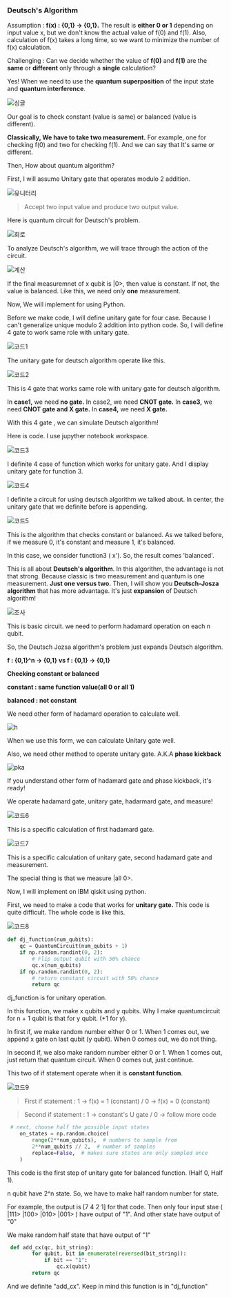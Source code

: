 ### Deutsch's Algorithm

Assumption : **f(x) : {0,1} -> {0,1}.** The result is **either 0 or 1** depending on input value x, but we don't know the actual value of f(0) and f(1). Also, calculation of f(x) takes a long time, so we want to minimize the number of f(x) calculation.

Challenging : Can we decide whether the value of **f(0)** and **f(1)** are the **same** or **different** only through a **single** calculation?

Yes! When we need to use the **quantum superposition** of the input state and **quantum interference**.


![싱글](img/QAD/single.png)

Our goal is to check constant (value is same) or balanced (value is different).

**Classically, We have to take two measurement.** For example, one for checking f(0) and two for checking f(1). And we can say that It's same or different. 

Then, How about quantum algorithm?

First, I will assume Unitary gate that operates modulo 2 addition.

![유니터리](img/QAD/유니터리.png)

> Accept two input value and produce two output value.

Here is quantum circuit for Deutsch's problem.

![회로](img/QAD/회로.png)

To analyze Deutsch's algorithm, we will trace through the action of the circuit.

![계산](img/QAD/cal.png)

If the final measuremnet of x qubit is |0>, then value is constant. If not, the value is balanced. Like this, we need only **one** measurement. 


Now, We will implement for using Python.

Before we make code, I will define unitary gate for four case. Because I can't generalize unique modulo 2 addition into python code. So, I will define 4 gate to work same role with unitary gate.

![코드1](img/QAD/code1.png)

The unitary gate for deutsch algorithm operate like this.

![코드2](img/QAD/code2.png)

This is 4 gate that works same role with unitary gate for deutsch algorithm.

In **case1,** we need **no gate.** In case2, we need **CNOT gate.** In **case3,** we need **CNOT gate and X gate.** In **case4,** we need **X gate.**

With this 4 gate , we can simulate Deutsch algorithm! 

Here is code. I use jupyther notebook workspace.

![코드3](img/QAD/code3.png)

I definite 4 case of function which works for unitary gate. And I display unitary gate for function 3.

![코드4](img/QAD/code4.png)

I definite a circuit for using deutsch algorithm we talked about. In center, the unitary gate that we definite before is appending. 

![코드5](img/QAD/code5.png)

This is the algorithm that checks constant or balanced. As we talked before, if we measure 0, it's constant and measure 1, it's balanced.

In this case, we consider function3 ( x'). So, the result comes 'balanced'.

This is all about **Deutsch's algorithm**. In this algorithm, the advantage is not that strong. Because classic is two measurement and quantum is one measurement. **Just one versus two.** Then, I will show you **Deutsch-Josza algorithm** that has more advantage. It's just **expansion** of Deutsch algorithm!

![조사](img/QAD/jozsa.png)

This is basic circuit. we need to perform hadamard operation on each n qubit.

So, the Deutsch Jozsa algorithm's problem just expands Deutsch algorithm.

**f : {0,1}^n -> {0,1} vs f : {0,1} -> {0,1}**

**Checking constant or balanced**

**constant : same function value(all 0 or all 1)**

**balanced : not constant**

We need other form of hadamard operation to calculate well.

![h](img/QAD/H.png)

When we use this form, we can calculate Unitary gate well.

Also, we need other method to operate unitary gate. A.K.A **phase kickback**

![pka](img/QAD/PKB.png)


If you understand other form of hadamard gate and phase kickback, it's ready!

We operate hadamard gate, unitary gate, hadarmard gate, and measure!

![코드6](img/QAD/code6.png)

This is a specific calculation of first hadamard gate.

![코드7](img/QAD/code7.png)

This is a specific calculation of unitary gate, second hadamard gate and measurement.

The special thing is that we measure |all 0>.

Now, I will implement on IBM qiskit using python.

First, we need to make a code that works for **unitary gate.** This code is quite difficult. The whole code is like this.

![코드8](img/QAD/code8.png)

```python
def dj_function(num_qubits):
    qc = QuantumCircuit(num_qubits + 1)
    if np.random.randint(0, 2):
        # Flip output qubit with 50% chance
        qc.x(num_qubits)
    if np.random.randint(0, 2):
        # return constant circuit with 50% chance
        return qc
```

dj_function is for unitary operation.

In this function, we make x qubits and y qubits. Why I make quantumcircuit for n + 1 qubit is that for y qubit. (+1 for y).

In first if, we make random number either 0 or 1. When 1 comes out, we append x gate on last qubit (y qubit). When 0 comes out, we do not thing.

In second if, we also make random number either 0 or 1. When 1 comes out, just return that quantum circuit. When 0 comes out, just continue.

This two of if statement operate when it is **constant function**.

![코드9](img/QAD/code9.png)

> First if statement : 1 -> f(x) = 1 (constant) / 0 -> f(x) = 0 (constant)

> Second if statement : 1 -> constant's U gate / 0 -> follow more code


```python
 # next, choose half the possible input states
    on_states = np.random.choice(
        range(2**num_qubits),  # numbers to sample from
        2**num_qubits // 2,  # number of samples
        replace=False,  # makes sure states are only sampled once
    )
```

This code is the first step of unitary gate for balanced function. (Half 0, Half 1).

n qubit have 2^n state. So, we have to make half random number for state.

For example, the output is [7 4 2 1] for that code. Then only four input stae ( |111> |100> |010> |001> ) have output of "1". And other state have output of "0"

We make random half state that have output of "1"


```python
 def add_cx(qc, bit_string):
        for qubit, bit in enumerate(reversed(bit_string)):
            if bit == "1":
                qc.x(qubit)
        return qc
```

And we definite "add_cx". Keep in mind this function is in "dj_function"

